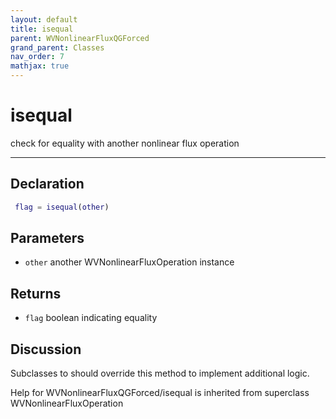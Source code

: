 ```yaml
---
layout: default
title: isequal
parent: WVNonlinearFluxQGForced
grand_parent: Classes
nav_order: 7
mathjax: true
---
```


#  isequal

check for equality with another nonlinear flux operation


---

## Declaration
```matlab
 flag = isequal(other)
```
## Parameters
+ `other`  another WVNonlinearFluxOperation instance

## Returns
+ `flag`  boolean indicating equality

## Discussion

  Subclasses to should override this method to implement
  additional logic. 
 
        
Help for WVNonlinearFluxQGForced/isequal is inherited from superclass WVNonlinearFluxOperation
